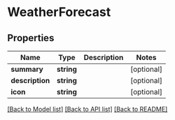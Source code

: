 # WeatherForecast

## Properties
Name | Type | Description | Notes
------------ | ------------- | ------------- | -------------
**summary** | **string** |  | [optional] 
**description** | **string** |  | [optional] 
**icon** | **string** |  | [optional] 

[[Back to Model list]](../README.md#documentation-for-models) [[Back to API list]](../README.md#documentation-for-api-endpoints) [[Back to README]](../README.md)

